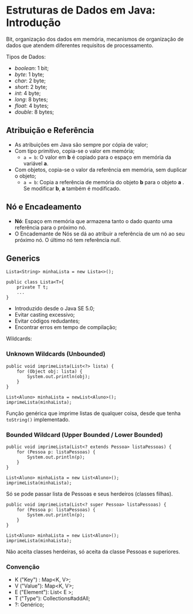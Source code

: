 # Estruturas de Dados em Java: Introdução

Bit, organização dos dados em memória, mecanismos de organização de dados que atendem diferentes requisitos de processamento.

Tipos de Dados:

- _boolean_: 1 bit;
- _byte_: 1 byte;
- _char_: 2 byte;
- _short_: 2 byte;
- _int_: 4 byte;
- _long_: 8 bytes;
- _float_: 4 bytes;
- _double_: 8 bytes;

## Atribuição e Referência

- As atribuições em Java são sempre por cópia de valor;
- Com tipo primitivo, copia-se o valor em memória;
  - `a = b`: O valor em **b** é copiado para o espaço em memória da variável **a**.
- Com objetos, copia-se o valor da referência em memória, sem duplicar o objeto;
  - `a = b`: Copia a referência de memória do objeto **b**  para o objeto **a** . Se modificar **b**, **a** também é modificado.

## Nó e Encadeamento

- **Nó**: Espaço em memória que armazena tanto o dado quanto uma referência para o próximo nó.
- O Encademante de Nós se dá ao atribuir a referência de um nó ao seu próximo nó. O último nó tem referência _null_.

## Generics

    Lista<String> minhaLista = new Lista<>();

    public class Lista<T>{
        private T t;
        ...
    }

- Introduzido desde o Java SE 5.0;
- Evitar casting excessivo;
- Evitar códigos redudantes;
- Encontrar erros em tempo de compilação;

Wildcards:

### Unknown Wildcards (Unbounded)

    public void imprimeLista(List<?> lista) {
        for (Object obj: lista) {
            System.out.println(obj);
        }
    }

    List<Aluno> minhaLista = newList<Aluno>();
    imprimeLista(minhaLista);

Função genérica que imprime listas de qualquer coisa, desde que tenha `toString()` implementado.

### Bounded Wildcard (Upper Bounded / Lower Bounded)

    public void imprimeLista(List<? extends Pessoa> listaPessoas) {
        for (Pessoa p: listaPessoas) {
            System.out.println(p);
        }
    }

    List<Aluno> minhaLista = new List<Aluno>();
    imprimeLista(minhaLista);

Só se pode passar lista de Pessoas e seus herdeiros (classes filhas).

    public void imprimeLista(List<? super Pessoa> listaPessoas) {
        for (Pessoa p: listaPessoas) {
            System.out.println(p);
        }
    }

    List<Aluno> minhaLista = new List<Aluno>();
    imprimeLista(minhaLista);

Não aceita classes herdeiras, só aceita da classe Pessoas e superiores.

### Convenção

- K ("Key") : Map<K, V>;
- V ("Value"): Map<K, V>;
- E ("Element"): List< E >;
- T ("Type"): Collections#addAll;
- ?: Genérico;
